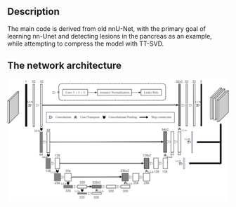 #

## Description

The main code is derived from old nnU-Net, with the primary goal of learning nn-Unet and detecting lesions in the pancreas as an example, while attempting to compress the model with TT-SVD.

## The network architecture

![](pic/Unet.svg)
